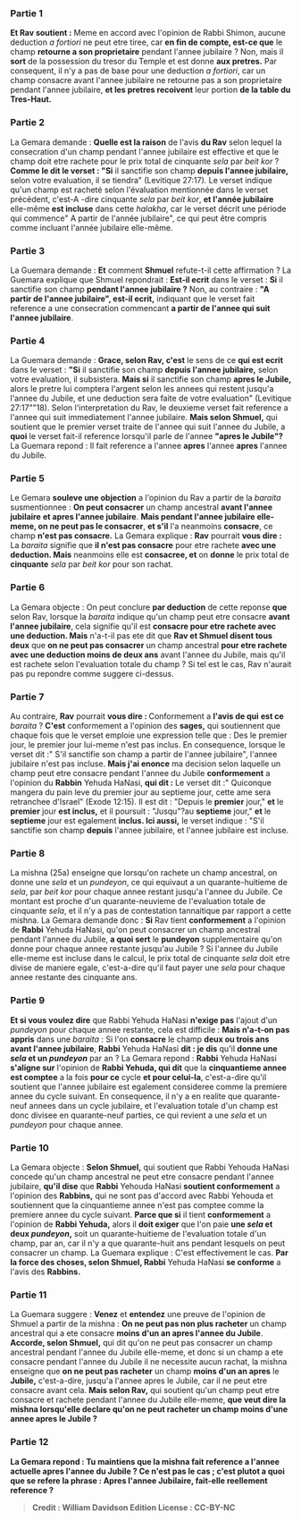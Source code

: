 
### Partie 1
<b>Et Rav soutient :</b> Meme en accord avec l'opinion de Rabbi Shimon, aucune deduction <i>a fortiori</i> ne peut etre tiree, car <b>en fin de compte, est-ce que</b> le champ <b>retourne a son proprietaire</b> pendant l'annee jubilaire ? Non, mais il <b>sort</b> de la possession du tresor du Temple et est donne <b>aux pretres.</b> Par consequent, il n'y a pas de base pour une deduction <i>a fortiori</i>, car un champ consacre avant l'annee jubilaire ne retourne pas a son proprietaire pendant l'annee jubilaire, <b>et les pretres recoivent</b> leur portion <b>de la table du Tres-Haut.</b>

### Partie 2
La Gemara demande : <b>Quelle est la raison</b> de l'avis <b>du Rav</b> selon lequel la consecration d'un champ pendant l'annee jubilaire est effective et que le champ doit etre rachete pour le prix total de cinquante <i>sela</i> par <i>beit kor</i> ? <b>Comme le dit le verset : "Si</b> il sanctifie son champ <b>depuis l'annee jubilaire,</b> selon votre evaluation, il se tiendra" (Levitique 27:17). Le verset indique qu'un champ est racheté selon l'évaluation mentionnée dans le verset précédent, c'est-A -dire cinquante <i>sela</i> par <i>beit kor</i>, <b>et l'année jubilaire</b> elle-même <b>est incluse</b> dans cette <i>halakha</i>, car le verset décrit une période qui commence" A partir de l'année jubilaire", ce qui peut être compris comme incluant l'année jubilaire elle-même.

### Partie 3
La Guemara demande : <b>Et</b> comment <b>Shmuel</b> refute-t-il cette affirmation ? La Guemara explique que Shmuel repondrait : <b>Est-il ecrit</b> dans le verset : <b>Si</b> il sanctifie son champ <b>pendant l'annee jubilaire ?</b> Non, au contraire : <b>"A partir de l'annee jubilaire", est-il ecrit,</b> indiquant que le verset fait reference a une consecration commencant <b>a partir de l'annee qui suit l'annee jubilaire</b>.

### Partie 4
La Guemara demande : <b>Grace, selon Rav, c'est</b> le sens de ce <b>qui est ecrit</b> dans le verset : <b>"Si</b> il sanctifie son champ <b>depuis l'annee jubilaire,</b> selon votre evaluation, il subsistera. <b>Mais si</b> il sanctifie son champ <b>apres le Jubile,</b> alors le pretre lui comptera l'argent selon les annees qui restent jusqu'a l'annee du Jubile, et une deduction sera faite de votre evaluation" (Levitique 27:17""18). Selon l'interpretation du Rav, le deuxieme verset fait reference a l'annee qui suit immediatement l'annee jubilaire. <b>Mais selon Shmuel,</b> qui soutient que le premier verset traite de l'annee qui suit l'annee du Jubile, a <b>quoi</b> le verset fait-il reference lorsqu'il parle de l'annee <b>"apres le Jubile"?</b> La Guemara repond : Il fait reference a l'annee <b>apres</b> l'annee <b>apres</b> l'annee du Jubile.

### Partie 5
Le Gemara <b>souleve une objection</b> a l'opinion du Rav a partir de la <i>baraita</i> susmentionnee : <b>On peut consacrer</b> un champ ancestral <b>avant l'annee jubilaire</b> <b>et apres l'annee jubilaire</b>. <b>Mais pendant l'annee jubilaire elle-meme, on ne peut pas le consacrer</b>, <b>et s'il</b> l'a neanmoins <b>consacre</b>, ce champ <b>n'est pas consacre.</b> La Gemara explique : <b>Rav</b> pourrait <b>vous dire :</b> La <i>baraita</i> signifie que <b>il n'est pas consacre</b> pour etre rachete <b>avec une deduction. Mais</b> neanmoins elle est <b>consacree, et</b> on <b>donne</b> le prix total de <b>cinquante</b> <i>sela</i> par <i>beit kor</i> pour son rachat.

### Partie 6
La Gemara objecte : On peut conclure <b>par deduction</b> de cette reponse <b>que</b> selon Rav, lorsque la <i>baraita</i> indique qu'un champ peut etre consacre <b>avant l'annee jubilaire</b>, cela signifie qu'il est <b>consacre pour etre rachete avec une deduction. Mais</b> n'a-t-il pas ete dit que <b>Rav et Shmuel disent tous deux</b> que <b>on ne peut pas consacrer</b> un champ ancestral <b>pour etre rachete avec une deduction moins de deux ans</b> avant l'annee du Jubile, mais qu'il est rachete selon l'evaluation totale du champ ? Si tel est le cas, Rav n'aurait pas pu repondre comme suggere ci-dessus.

### Partie 7
Au contraire, <b>Rav</b> pourrait <b>vous dire : </b> Conformement a <b>l'avis de qui</b> <b>est ce</b> <i>baraita</i> ? <b>C'est</b> conformement a l'opinion des <b>sages,</b> qui soutiennent que chaque fois que le verset emploie une expression telle que : Des le premier jour, le premier jour lui-meme n'est pas inclus. En consequence, lorsque le verset dit :" S'il sanctifie son champ a partir de l'annee jubilaire", l'annee jubilaire n'est pas incluse. <b>Mais j'ai enonce</b> ma decision selon laquelle un champ peut etre consacre pendant l'annee du Jubile <b>conformement</b> a l'opinion du <b>Rabbin</b> Yehuda HaNasi, <b>qui dit :</b> Le verset dit :" Quiconque mangera du pain leve du premier jour au septieme jour, cette ame sera retranchee d'Israel" (Exode 12:15). Il est dit : "Depuis le <b>premier</b> jour," <b>et</b> le <b>premier</b> jour <b>est inclus,</b> et il poursuit : "Jusqu"?au <b>septieme</b> jour," <b>et</b> le <b>septieme</b> jour est egalement <b>inclus. Ici aussi,</b> le verset indique : "S'il sanctifie son champ <b>depuis</b> l'annee jubilaire,</b> et l'annee jubilaire est incluse.</b>

### Partie 8
La mishna (25a) enseigne que lorsqu'on rachete un champ ancestral, on donne une <i>sela</i> et un <i>pundeyon</i>, ce qui equivaut a un quarante-huitieme de <i>sela</i>, par <i>beit kor</i> pour chaque annee restant jusqu'a l'annee du Jubile. Ce montant est proche d'un quarante-neuvieme de l'evaluation totale de cinquante <i>sela</i>, et il n'y a pas de contestation tannaitique par rapport a cette mishna. La Gemara demande donc : <b>Si</b> Rav tient <b>conformement</b> a l'opinion de <b>Rabbi</b> Yehuda HaNasi, qu'on peut consacrer un champ ancestral pendant l'annee du Jubile, <b>a quoi sert</b> le <b>pundeyon</i></b> supplementaire qu'on donne pour chaque annee restante jusqu'au Jubile ? Si l'annee du Jubile elle-meme est incluse dans le calcul, le prix total de cinquante <i>sela</i> doit etre divise de maniere egale, c'est-a-dire qu'il faut payer une <i>sela</i> pour chaque annee restante des cinquante ans.

### Partie 9
<b>Et si vous voulez dire</b> que Rabbi Yehuda HaNasi <b>n'exige pas</b> l'ajout d'un <i>pundeyon</i> pour chaque annee restante, cela est difficile : <b>Mais n'a-t-on pas appris</b> dans une <i>baraita</i> : Si l'on <b>consacre</b> le champ <b>deux ou trois ans avant l'annee jubilaire</b>, <b>Rabbi</b> Yehuda HaNasi <b>dit : je dis</b> qu'il <b>donne une <i>sela</i> et un <i>pundeyon</i></b> par an ? La Gemara repond : <b>Rabbi</b> Yehuda HaNasi <b>s'aligne sur</b> l'opinion de <b>Rabbi Yehuda, qui dit</b> que la <b>cinquantieme annee est comptee</b> a la fois <b>pour ce</b> cycle <b>et pour celui-la</b>, c'est-a-dire qu'il soutient que l'annee jubilaire est egalement consideree comme la premiere annee du cycle suivant. En consequence, il n'y a en realite que quarante-neuf annees dans un cycle jubilaire, et l'evaluation totale d'un champ est donc divisee en quarante-neuf parties, ce qui revient a une <i>sela</i> et un <i>pundeyon</i> pour chaque annee.

### Partie 10
La Gemara objecte : <b>Selon Shmuel,</b> qui soutient que Rabbi Yehouda HaNasi concede qu'un champ ancestral ne peut etre consacre pendant l'annee jubilaire, <b>qu'il dise</b> que <b>Rabbi</b> Yehouda HaNasi <b>soutient conformement</b> a l'opinion des <b>Rabbins,</b> qui ne sont pas d'accord avec Rabbi Yehouda et soutiennent que la cinquantieme annee n'est pas comptee comme la premiere annee du cycle suivant. <b>Parce que si</b> il tient <b>conformement</b> a l'opinion de <b>Rabbi Yehuda,</b> alors il <b>doit exiger</b> que l'on paie <b>une <i>sela</i> et deux <i>pundeyon</i>,</b> soit un quarante-huitieme de l'evaluation totale d'un champ, par an, car il n'y a que quarante-huit ans pendant lesquels on peut consacrer un champ. La Guemara explique : C'est effectivement le cas. <b>Par la force des choses, selon Shmuel, Rabbi</b> Yehuda HaNasi <b>se conforme</b> a l'avis des <b>Rabbins.</b>

### Partie 11
La Guemara suggere : <b>Venez</b> et <b>entendez</b> une preuve de l'opinion de Shmuel a partir de la mishna : <b>On ne peut pas non plus racheter</b> un champ ancestral qui a ete consacre <b>moins d'un an apres l'annee du Jubile</b>. <b>Accorde, selon Shmuel,</b> qui dit qu'on ne peut pas consacrer un champ ancestral pendant l'annee du Jubile elle-meme, et donc si un champ a ete consacre pendant l'annee du Jubile il ne necessite aucun rachat, la mishna enseigne que <b>on ne peut pas racheter</b> un champ <b>moins d'un an apres</b> le <b>Jubile,</b> c'est-a-dire, jusqu'a l'annee apres le Jubile, car il ne peut etre consacre avant cela. <b>Mais selon Rav,</b> qui soutient qu'un champ peut etre consacre et rachete pendant l'annee du Jubile elle-meme, <b>que veut dire la mishna lorsqu'elle declare qu'on ne peut racheter un champ moins d'une <b>annee apres</b> le <b>Jubile ?</b>

### Partie 12
La Gemara repond : <b>Tu maintiens</b> que la mishna fait reference a l'annee <b>actuelle</b> <b>apres</b> l'annee du <b>Jubile</b> ? Ce n'est pas le cas ; c'est plutot a <b>quoi</b> que se refere la phrase : <b>Apres</b> l'annee <b>Jubilaire</b>, fait-elle reellement reference ?

>Credit : William Davidson Edition
>License : CC-BY-NC